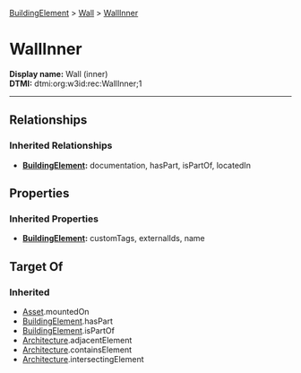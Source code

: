 [BuildingElement](../BuildingElement.md) > [Wall](Wall.md) > [WallInner](#)
# WallInner

**Display name:** Wall (inner)<br />
**DTMI:** dtmi:org:w3id:rec:WallInner;1

---
## Relationships
### Inherited Relationships
* **[BuildingElement](../BuildingElement.md):** documentation, hasPart, isPartOf, locatedIn
## Properties
### Inherited Properties
* **[BuildingElement](../BuildingElement.md):** customTags, externalIds, name
## Target Of
### Inherited
* [Asset](../../Asset/Asset.md).mountedOn
* [BuildingElement](../BuildingElement.md).hasPart
* [BuildingElement](../BuildingElement.md).isPartOf
* [Architecture](../../Space/Architecture/Architecture.md).adjacentElement
* [Architecture](../../Space/Architecture/Architecture.md).containsElement
* [Architecture](../../Space/Architecture/Architecture.md).intersectingElement
